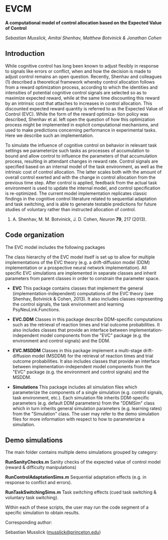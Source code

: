 # EVCM
**A computational model of control allocation based on the Expected Value of Control**

*Sebastian Musslick, Amitai Shenhav, Matthew Botvinick & Jonathan Cohen*

## Introduction

While cognitive control has long been known to adjust flexibly in response to signals like errors or conflict, when and how the decision is made to adjust control remains an open question. Recently, Shenhav and colleagues (1) described a theoretical framework whereby control allocation follows from a reward optimization process, according to which the identities and intensities of potential cognitive control signals are selected so as to maximize expected reward, while at the same time discounting this reward by an intrinsic cost that attaches to increases in control allocation. This discounted expected reward quantity is referred to as the Expected Value of Control (EVC). While the form of the reward optimiza- tion policy was described, Shenhav et al. left open the question of how this optimization process might be implemented in explicit computational mechanisms, and used to make predictions concerning performance in experimental tasks. Here we describe such an implementation.

To simulate the influence of cognitive control on behavior in relevant task settings we parameterize such tasks as processes of accumulation to bound and allow control to influence the parameters of that accumulation process, resulting in attendant changes in reward rate. Control signals are specified based on an internal model of the task environment, as well as the intrinsic cost of control allocation. The latter scales both with the amount of overall control exerted and with the change in control allocation from the previous time step. After control is applied, feedback from the actual task environment is used to update the internal model, and control specification is re-optimized. The current model implementation replicates classic findings in the cognitive control literature related to sequential adaptation and task switching, and is able to generate testable predictions for future studies of voluntary rather than instructed allocation of control.

1. A. Shenhav, M. M. Botvinick, J. D. Cohen, *Neuron* **79**, 217 (2013).


## Code organization

The EVC model includes the following packages

The class hierarchy of the EVC model itself is set up to allow for multiple implementations of the EVC theory (e.g. a drift-diffusion model (DDM) implementation or a prospective neural network implementation). All specific EVC simulations are implemented in separate classes and inherit parameters from parent classes in order to constrain the parameter space.

+ **EVC** 
This package contains classes that implement the general (implementation-independent) computations of the EVC theory (see Shenhav, Botvinick & Cohen, 2013). It also includes classes representing the control signals, the task environment and learning PsyNeuLink.Functions.

+ **EVC.DDM**
Classes in this package describe DDM-specific computations such as the retrieval of reaction times and trial outcome probabilities. It also includes classes that provide an interface between implementation-independent model components from the "EVC" package (e.g. the environment and control signals) and the DDM. 

+ **EVC.MSDDM**
Classes in this package implement a multi-stage drift-diffusion model (MSDDM) for the retrieval of reaction times and trial outcome probabilities. It also includes classes that provide an interface between implementation-independent model components from the "EVC" package (e.g. the environment and control signals) and the MSDDM.

+ **Simulations**
This package includes all simulation files which parameterize the components of a single simulation (e.g. control signals, task environment, etc.). Each simulation file inherits DDM-specific parameters (e.g. default DDM parameters) from the "DDMSim" class which in turn inherits general simulation parameters (e.g. learning rates) from the "Simulation" class. The user may refer to the demo simulation files for more information with respect to how to parameterize a simulation.

## Demo simulations

The main folder contains multiple demo simulations grouped by category:

**RunSanityChecks.m**
Sanity checks of the expected value of control model (reward & difficulty manipulations)

**RunControlAdaptationSims.m**
Sequential adaptation effects (e.g. in response to conflict and errors).

**RunTaskSwitchingSims.m**
Task switching effects (cued task switching & voluntary task switching). 

Within each of these scripts, the user may run the code segment of a specific simulation to obtain results.


Corresponding author:

Sebastian Musslick (musslick@princeton.edu)

